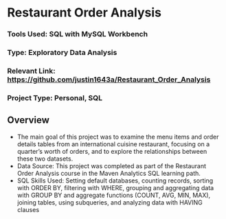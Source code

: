 # Restaurant Order Analysis


### Tools Used: SQL with MySQL Workbench
### Type: Exploratory Data Analysis
### Relevant Link: https://github.com/justin1643a/Restaurant_Order_Analysis
### Project Type: Personal, SQL



## Overview
- The main goal of this project was to examine the menu items and order details tables from an international cuisine restaurant, focusing on a quarter’s worth of orders, and to explore the relationships between these two datasets.
- Data Source: This project was completed as part of the Restaurant Order Analysis course in the Maven Analytics SQL learning path.
- SQL Skills Used: Setting default databases, counting records, sorting with ORDER BY, filtering with WHERE, grouping and aggregating data with GROUP BY and aggregate functions (COUNT, AVG, MIN, MAX), joining tables, using subqueries, and analyzing data with HAVING clauses
